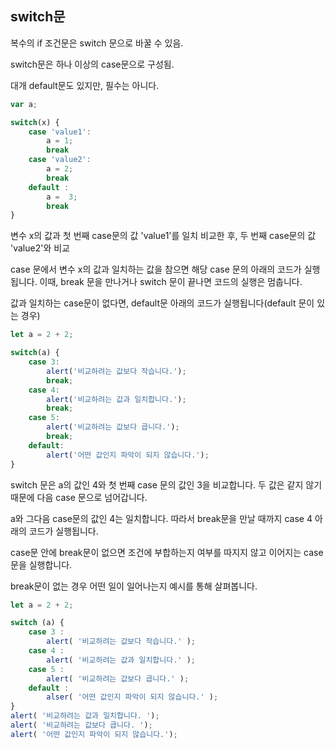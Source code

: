 ## switch문

복수의 if 조건문은 switch 문으로 바꿀 수 있음.

switch문은 하나 이상의 case문으로 구성됨.

대개 default문도 있지만, 필수는 아니다.

~~~javascript
var a;

switch(x) {
    case 'value1':
        a = 1;
        break
    case 'value2':
        a = 2;
        break
    default :
        a =  3;
        break
}
~~~


변수 x의 값과 첫 번째 case문의 값 'value1'를 일치 비교한 후, 두 번째 case문의 값 'value2'와 비교

case 문에서 변수 x의 값과 일치하는 값을 참으면 해당 case 문의 아래의 코드가 실행됩니다. 이때, break 문을 만나거나 switch 문이 끝나면 코드의 실행은 멈춥니다.

값과 일치하는 case문이 없다면, default문 아래의 코드가 실행됩니다(default 문이 있는 경우)

~~~javascript
let a = 2 + 2;

switch(a) {
    case 3:
        alert('비교하려는 값보다 작습니다.');
        break;
    case 4:
        alert('비교하려는 값과 일치합니다.');
        break;
    case 5:
        alert('비교하려는 값보다 큽니다.');
        break;
    default:
        alert('어떤 값인지 파악이 되지 않습니다.');
}
~~~

switch 문은 a의 값인 4와 첫 번째 case 문의 값인 3을 비교합니다. 두 값은 같지 않기 때문에 다음 case 문으로 넘어갑니다.

a와 그다음 case문의 값인 4는 일치합니다. 따라서 break문을 만날 때까지 case 4 아래의 코드가 실행됩니다.

case문 안에 break문이 없으면 조건에 부합하는지 여부를 따지지 않고 이어지는 case문을 실행합니다.

break문이 없는 경우 어떤 일이 일어나는지 예시를 통해 살펴봅니다.

~~~javascript
let a = 2 + 2;

switch (a) {
    case 3 :
        alert( '비교하려는 값보다 작습니다.' );
    case 4 :
        alert( '비교하려는 값과 일치합니다.' );
    case 5 :
        alert( '비교하려는 값보다 큽니다.' );
    default :
        alser( '어떤 값인지 파악이 되지 않습니다.' );
}
alert( '비교하려는 값과 일치합니다. ');
alert( '비교하려는 값보다 큽니다. ');
alert( '어떤 값인지 파악이 되지 않습니다.');
~~~